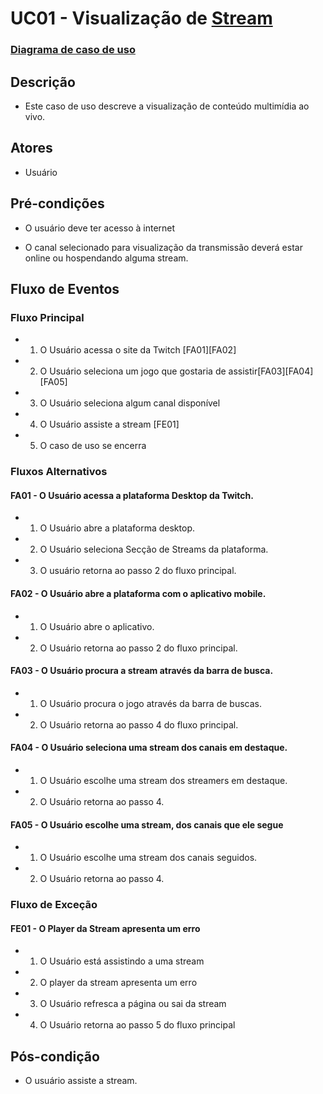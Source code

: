 # UC01 - Visualização de [Stream](Stream)

### [Diagrama de caso de uso](Diagrama-Visualização-de-Stream)

## Descrição

* Este caso de uso descreve a visualização de conteúdo multimídia ao vivo.

## Atores

* Usuário

## Pré-condições

* O usuário deve ter acesso à internet

* O canal selecionado para visualização da transmissão deverá estar online ou hospendando alguma stream.

## Fluxo de Eventos
### Fluxo Principal

* 1. O Usuário acessa o site da Twitch [FA01][FA02]

* 2. O Usuário seleciona um jogo que gostaria de assistir[FA03][FA04][FA05]

* 3. O Usuário seleciona algum canal disponível

* 4. O Usuário assiste a stream [FE01]

* 5. O caso de uso se encerra

### Fluxos Alternativos
#### FA01 - O Usuário acessa a plataforma Desktop da Twitch.

* 1. O Usuário abre a plataforma desktop.

* 2. O Usuário seleciona Secção de Streams da plataforma.

* 3. O usuário retorna ao passo 2 do fluxo principal.

#### FA02 - O Usuário abre a plataforma com o aplicativo mobile.

* 1. O Usuário abre o aplicativo.

* 2. O Usuário retorna ao passo 2 do fluxo principal.

#### FA03 - O Usuário procura a stream através da barra de busca.

* 1. O Usuário procura o jogo através da barra de buscas.

* 2. O Usuário retorna ao passo 4 do fluxo principal.

#### FA04 - O Usuário seleciona uma stream dos canais em destaque.

* 1. O Usuário escolhe uma stream dos streamers em destaque.

* 2. O Usuário retorna ao passo 4.

#### FA05 - O Usuário escolhe uma stream, dos canais que ele segue

* 1. O Usuário escolhe uma stream dos canais seguidos.

* 2. O Usuário retorna ao passo 4.

### Fluxo de Exceção

#### FE01 - O Player da Stream apresenta um erro

* 1. O Usuário está assistindo a uma stream

* 2. O player da stream apresenta um erro

* 3. O Usuário refresca a página ou sai da stream

* 4. O Usuário retorna ao passo 5 do fluxo principal

## Pós-condição

* O usuário assiste a stream.